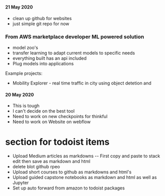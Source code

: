 # 
#### 21 May 2020
 - clean up github for websites
 - just simple git repo for now
 
### From AWS marketplace developer ML powered solution
 - model zoo's
 - transfer learning to adapt current models to specific needs
 - everything built has an api included
 - Plug models into applications
 
Example projects:
	
 - Mobility Explorer - real time traffic in city using object detetion and 

#### 20 May 2020

 - This is tough
 - I can't decide on the best tool
 - Need to work on new checkpoints for thinkful
 - Need to work on Website on webflow

# section for todoist items

- Upload Medium articles as markdowns
--  First copy and paste to stack edit then save as markdown and html
- delete blot github rpeo
- Upload short courses to github as markdowns and html's
- Upload guided capstone notebooks as markdown and html as well as Jupyter
- Set up auto forward from amazon to todoist packages
<!--stackedit_data:
eyJoaXN0b3J5IjpbMTE1MjEzMDg0NCw1MjQ1NDIyMzAsNTU5OD
YxMDkyXX0=
-->